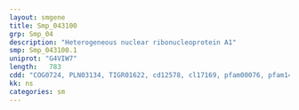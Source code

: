 ```yaml
---
layout: smgene
title: Smp_043100
grp: Smp_04
description: "Heterogeneous nuclear ribonucleoprotein A1"
smp: Smp_043100.1
uniprot: "G4VIW7"
length:   783
cdd: "COG0724, PLN03134, TIGR01622, cd12578, cl17169, pfam00076, pfam14259, smart00360"
kk: ns
categories: sm
---
```

